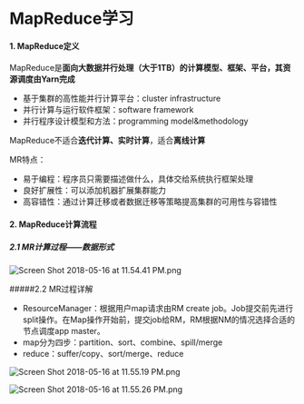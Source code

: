 # MapReduce学习

#### 1. MapReduce定义

MapReduce是**面向大数据并行处理（大于1TB）的计算模型、框架、平台，其资源调度由Yarn完成**

* 基于集群的高性能并行计算平台：cluster infrastructure
* 并行计算与运行软件框架：software framework
* 并行程序设计模型和方法：programming model&methodology

MapReduce不适合**迭代计算、实时计算**，适合**离线计算**

MR特点：

* 易于编程：程序员只需要描述做什么，具体交给系统执行框架处理
* 良好扩展性：可以添加机器扩展集群能力
* 高容错性：通过计算迁移或者数据迁移等策略提高集群的可用性与容错性

#### 2. MapReduce计算流程

##### 2.1 MR计算过程——数据形式

![Screen Shot 2018-05-16 at 11.54.41 PM.png](https://i.loli.net/2018/05/16/5afc54be014e2.png)

#####2.2 MR过程详解

* ResourceManager：根据用户map请求由RM create job。Job提交前先进行split操作。在Map操作开始前，提交job给RM，RM根据NM的情况选择合适的节点调度app master。
* map分为四步：partition、sort、combine、spill/merge
* reduce：suffer/copy、sort/merge、reduce

![Screen Shot 2018-05-16 at 11.55.19 PM.png](https://i.loli.net/2018/05/16/5afc54be04e65.png)

![Screen Shot 2018-05-16 at 11.55.26 PM.png](https://i.loli.net/2018/05/17/5afc56651f966.png)